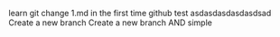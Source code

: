 learn git
change 1.md in the first time
github test
asdasdasdasdasdsad
Create a new branch
Create a new branch AND simple
